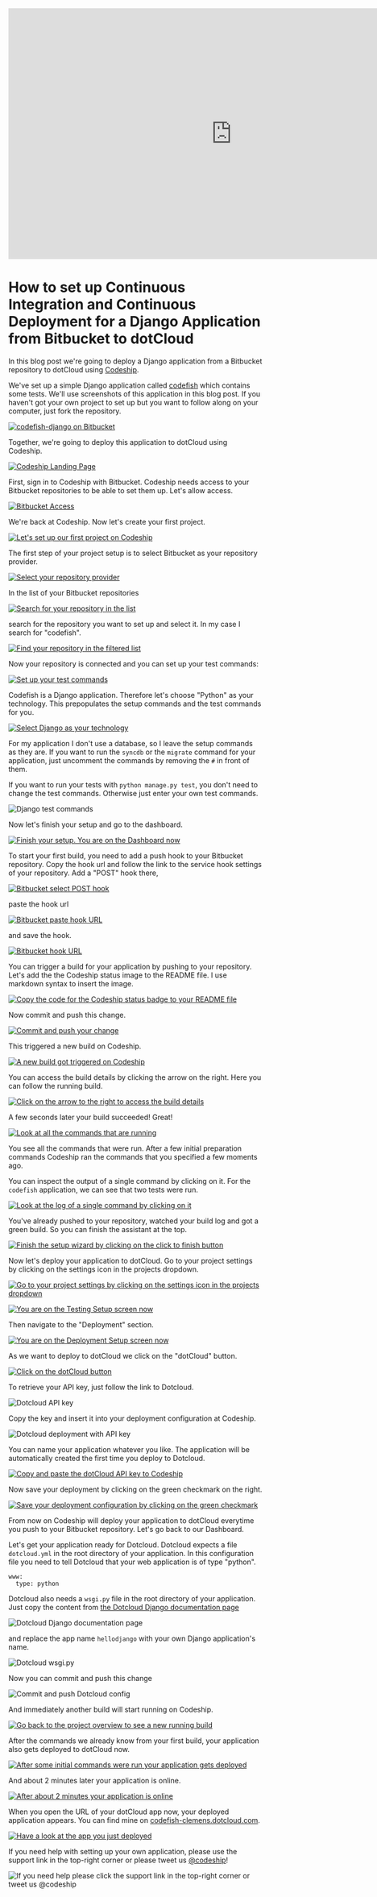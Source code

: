 












<iframe src="http://player.vimeo.com/video/" height="498" width="885" allowfullscreen="" frameborder="0"></iframe>

How to set up Continuous Integration and Continuous Deployment for a Django Application from Bitbucket to dotCloud
======================

In this blog post we're going to deploy a Django application from a Bitbucket repository to dotCloud using [Codeship][codeship].





We've set up a simple Django application called [codefish][codefish-repo] which contains some tests. We'll use screenshots of this application in this blog post. If you haven't got your own project to set up but you want to follow along on your computer, just fork the repository.

[![codefish-django on Bitbucket][screenshot-repository]][screenshot-repository]





Together, we're going to deploy this application to dotCloud using Codeship.

[![Codeship Landing Page][screenshot-codefish-landingpage]][screenshot-codefish-landingpage]

First, sign in to Codeship with Bitbucket. Codeship needs access to your Bitbucket repositories to be able to set them up. Let's allow access.

[![Bitbucket Access][screenshot-oauth]][screenshot-oauth]

We're back at Codeship. Now let's create your first project.

[![Let's set up our first project on Codeship][screenshot-codeship-welcome]][screenshot-codeship-welcome]





The first step of your project setup is to select Bitbucket as your repository provider.

[![Select your repository provider][screenshot-repo-provider-selection]][screenshot-repo-provider-selection]

In the list of your Bitbucket repositories

[![Search for your repository in the list][screenshot-repo-selection]][screenshot-repo-selection]

search for the repository you want to set up and select it. In my case I search for "codefish".

[![Find your repository in the filtered list][screenshot-repo-selection-filtered]][screenshot-repo-selection-filtered]

Now your repository is connected and you can set up your test commands:

[![Set up your test commands][screenshot-codeship-technology]][screenshot-codeship-technology]

Codefish is a Django application. Therefore let's choose "Python" as your technology. This prepopulates the setup commands and the test commands for you.

[![Select Django as your technology][screenshot-codeship-technology-selected]][screenshot-codeship-technology-selected]





For my application I don't use a database, so I leave the setup commands as they are. If you want to run the `syncdb` or the `migrate` command for your application, just uncomment the commands by removing the `#` in front of them.

If you want to run your tests with `python manage.py test`, you don't need to change the test commands. Otherwise just enter your own test commands.

![Django test commands][screenshot-test-commands]





Now let's finish your setup and go to the dashboard.

[![Finish your setup. You are on the Dashboard now][screenshot-codeship-dasboard]][screenshot-codeship-dasboard]





To start your first build, you need to add a push hook to your Bitbucket repository. Copy the hook url and follow the link to the service hook settings of your repository. Add a "POST" hook there,

[![Bitbucket select POST hook][screenshot-select-post-hook]][screenshot-select-post-hook]

paste the hook url

[![Bitbucket paste hook URL][screenshot-paste-hook-url]][screenshot-paste-hook-url]

and save the hook.

[![Bitbucket hook URL][screenshot-hook-added]][screenshot-hook-added]





You can trigger a build for your application by pushing to your repository. Let's add the the Codeship status image to the README file. I use markdown syntax to insert the image.

[![Copy the code for the Codeship status badge to your README file][screenshot-codeship-readme]][screenshot-codeship-readme]

Now commit and push this change.

[![Commit and push your change][screenshot-codeship-push]][screenshot-codeship-push]

This triggered a new build on Codeship.

[![A new build got triggered on Codeship][screenshot-first-build-running]][screenshot-first-build-running]

You can access the build details by clicking the arrow on the right. Here you can follow the running build.

[![Click on the arrow to the right to access the build details][screenshot-first-build-running-details]][screenshot-first-build-running-details]

A few seconds later your build succeeded! Great!

[![Look at all the commands that are running][screenshot-first-build-finished]][screenshot-first-build-finished]

You see all the commands that were run. After a few initial preparation commands Codeship ran the commands that you specified a few moments ago.





You can inspect the output of a single command by clicking on it. For the `codefish` application, we can see that two tests were run.

[![Look at the log of a single command by clicking on it][screenshot-build-log]][screenshot-build-log]





You've already pushed to your repository, watched your build log and got a green build. So you can finish the assistant at the top.

[![Finish the setup wizard by clicking on the click to finish button][screenshot-build-without-road-to-success]][screenshot-build-without-road-to-success]





Now let's deploy your application to dotCloud. Go to your project settings by clicking on the settings icon in the projects dropdown.

[![Go to your project settings by clicking on the settings icon in the projects dropdown][screenshot-go-to-project-settings]][screenshot-go-to-project-settings]

[![You are on the Testing Setup screen now][screenshot-project-settings]][screenshot-project-settings]

Then navigate to the "Deployment" section.

[![You are on the Deployment Setup screen now][screenshot-deployment-settings]][screenshot-deployment-settings]

As we want to deploy to dotCloud we click on the "dotCloud" button.

[![Click on the dotCloud button][screenshot-new-deployment]][screenshot-new-deployment]





To retrieve your API key, just follow the link to Dotcloud.

![Dotcloud API key][screenshot-dotcloud-api-key]

Copy the key and insert it into your deployment configuration at Codeship.

![Dotcloud deployment with API key][screenshot-dotcloud-deployment-api-key]

You can name your application whatever you like. The application will be automatically created the first time you deploy to Dotcloud.





[![Copy and paste the dotCloud API key to Codeship][screenshot-complete-deployment]][screenshot-complete-deployment]

Now save your deployment by clicking on the green checkmark on the right.

[![Save your deployment configuration by clicking on the green checkmark][screenshot-saved-deployment]][screenshot-saved-deployment]

From now on Codeship will deploy your application to dotCloud everytime you push to your Bitbucket repository.
Let's go back to our Dashboard.





Let's get your application ready for Dotcloud. Dotcloud expects a file `dotcloud.yml` in the root directory of your application. In this configuration file you need to tell Dotcloud that your web application is of type "python".

    www:
      type: python

Dotcloud also needs a `wsgi.py` file in the root directory of your application. Just copy the content from [the Dotcloud Django documentation page](http://docs.dotcloud.com/tutorials/python/django/#wsgi-py)

![Dotcloud Django documentation page][screenshot-deployment-documentation-page]

and replace the app name `hellodjango` with your own Django application's name.

![Dotcloud wsgi.py][screenshot-dotcloud-wsgi-py]

Now you can commit and push this change

![Commit and push Dotcloud config][screenshot-commit-and-push-deployment-config]





And immediately another build will start running on Codeship.

[![Go back to the project overview to see a new running build][screenshot-deploy-build-started]][screenshot-deploy-build-started]

After the commands we already know from your first build, your application also gets deployed to dotCloud now.

[![After some initial commands were run your application gets deployed][screenshot-build-deployment]][screenshot-build-deployment]

And about 2 minutes later your application is online.

[![After about 2 minutes your application is online][screenshot-build-deployment-complete]][screenshot-build-deployment-complete]





When you open the URL of your dotCloud app now, your deployed application appears. You can find mine on [codefish-clemens.dotcloud.com][codefish-live].

[![Have a look at the app you just deployed][screenshot-deployed-application]][screenshot-deployed-application]

If you need help with setting up your own application, please use the support link in the top-right corner or please tweet us [@codeship][codeship-twitter]!

![If you need help please click the support link in the top-right corner or tweet us @codeship][screenshot-build-deployment-complete]



 [codeship]: https://www.codeship.io/
 [codeship-twitter]: http://www.twitter.com/codeship
 
 [codefish-repo]: https://bitbucket.org/codeship-tutorials/codefish-django
 
 
 [codefish-live]: http://codefish-clemens.dotcloud.com
 
 [screenshot-repository]: https://raw.githubusercontent.com/codeship/screencast-storyboards/django-bitbucket-dotcloud/screenshots/bitbucket/codefish-django/repository.png
 [screenshot-codefish-landingpage]: https://raw.githubusercontent.com/codeship/screencast-storyboards/django-bitbucket-dotcloud/screenshots/codeship-landingpage.png
 [screenshot-oauth]: https://raw.githubusercontent.com/codeship/screencast-storyboards/django-bitbucket-dotcloud/screenshots/bitbucket/oauth.png
 [screenshot-codeship-welcome]: https://raw.githubusercontent.com/codeship/screencast-storyboards/django-bitbucket-dotcloud/screenshots/codeship-welcome.png
 [screenshot-repo-provider-selection]: https://raw.githubusercontent.com/codeship/screencast-storyboards/django-bitbucket-dotcloud/screenshots/bitbucket/repo-provider-selection.png
 [screenshot-repo-selection]: https://raw.githubusercontent.com/codeship/screencast-storyboards/django-bitbucket-dotcloud/screenshots/repo-selection.png
 [screenshot-repo-selection-filtered]: https://raw.githubusercontent.com/codeship/screencast-storyboards/django-bitbucket-dotcloud/screenshots/django/codefish-django-selection-filtered.png
 [screenshot-codeship-technology]: https://raw.githubusercontent.com/codeship/screencast-storyboards/django-bitbucket-dotcloud/screenshots/codeship-technology.png
 [screenshot-codeship-technology-selected]: https://raw.githubusercontent.com/codeship/screencast-storyboards/django-bitbucket-dotcloud/screenshots/django/codeship-technology.png
 [screenshot-technology-version]: https://raw.githubusercontent.com/codeship/screencast-storyboards/django-bitbucket-dotcloud/screenshots/django/technology-version.png
 [screenshot-test-commands]: https://raw.githubusercontent.com/codeship/screencast-storyboards/django-bitbucket-dotcloud/screenshots/django/test-commands.png
 [screenshot-codeship-dasboard]: https://raw.githubusercontent.com/codeship/screencast-storyboards/django-bitbucket-dotcloud/screenshots/bitbucket/codefish-django/codeship-dashboard.png
 [screenshot-codeship-image]: https://raw.githubusercontent.com/codeship/screencast-storyboards/django-bitbucket-dotcloud/screenshots/django/codeship-image.png
 [screenshot-codeship-readme]: https://raw.githubusercontent.com/codeship/screencast-storyboards/django-bitbucket-dotcloud/screenshots/django/readme.png
 [screenshot-codeship-push]: https://raw.githubusercontent.com/codeship/screencast-storyboards/django-bitbucket-dotcloud/screenshots/bitbucket/codefish-django/push.png
 [screenshot-first-build-running]: https://raw.githubusercontent.com/codeship/screencast-storyboards/django-bitbucket-dotcloud/screenshots/django/first-build-running.png
 [screenshot-first-build-running-details]: https://raw.githubusercontent.com/codeship/screencast-storyboards/django-bitbucket-dotcloud/screenshots/bitbucket/codefish-django/first-build-running-details.png
 [screenshot-first-build-finished]: https://raw.githubusercontent.com/codeship/screencast-storyboards/django-bitbucket-dotcloud/screenshots/bitbucket/codefish-django/first-build-finished.png
 [screenshot-build-log]: https://raw.githubusercontent.com/codeship/screencast-storyboards/django-bitbucket-dotcloud/screenshots/bitbucket/codefish-django/build-log.png
 [screenshot-build-without-road-to-success]: https://raw.githubusercontent.com/codeship/screencast-storyboards/django-bitbucket-dotcloud/screenshots/bitbucket/codefish-django/build-without-road-to-success.png
 [screenshot-go-to-project-settings]: https://raw.githubusercontent.com/codeship/screencast-storyboards/django-bitbucket-dotcloud/screenshots/bitbucket/codefish-django/go-to-project-settings.png
 [screenshot-project-settings]: https://raw.githubusercontent.com/codeship/screencast-storyboards/django-bitbucket-dotcloud/screenshots/django/project-settings.png
 [screenshot-deployment-settings]: https://raw.githubusercontent.com/codeship/screencast-storyboards/django-bitbucket-dotcloud/screenshots/django/deployment-settings.png
 [screenshot-new-deployment]: https://raw.githubusercontent.com/codeship/screencast-storyboards/django-bitbucket-dotcloud/screenshots/django/dotcloud/new-deployment.png
 [screenshot-heroku-apps]: https://raw.githubusercontent.com/codeship/screencast-storyboards/django-bitbucket-dotcloud/screenshots/dotcloud/heroku-apps.png
 [screenshot-create-heroku-app]: https://raw.githubusercontent.com/codeship/screencast-storyboards/django-bitbucket-dotcloud/screenshots/dotcloud/create-heroku-app.png
 [screenshot-heroku-app-created]: https://raw.githubusercontent.com/codeship/screencast-storyboards/django-bitbucket-dotcloud/screenshots/dotcloud/heroku-app-created.png
 [screenshot-heroku-deployment-name]: https://raw.githubusercontent.com/codeship/screencast-storyboards/django-bitbucket-dotcloud/screenshots/django/dotcloud/heroku-deployment-name.png
 [screenshot-show-api-key]: https://raw.githubusercontent.com/codeship/screencast-storyboards/django-bitbucket-dotcloud/screenshots/dotcloud/show-api-key.png
 [screenshot-complete-deployment]: https://raw.githubusercontent.com/codeship/screencast-storyboards/django-bitbucket-dotcloud/screenshots/django/dotcloud/complete-deployment.png
 [screenshot-saved-deployment]: https://raw.githubusercontent.com/codeship/screencast-storyboards/django-bitbucket-dotcloud/screenshots/django/dotcloud/saved-deployment.png
 [screenshot-added-paragraph]: https://raw.githubusercontent.com/codeship/screencast-storyboards/django-bitbucket-dotcloud/screenshots/django/added-paragraph.png
 [screenshot-commit-and-push-paragraph]: https://raw.githubusercontent.com/codeship/screencast-storyboards/django-bitbucket-dotcloud/screenshots/bitbucket/codefish-django/commit-and-push-paragraph.png
 [screenshot-deploy-build-started]: https://raw.githubusercontent.com/codeship/screencast-storyboards/django-bitbucket-dotcloud/screenshots/django/dotcloud/deploy-build-started.png
 [screenshot-build-deployment]: https://raw.githubusercontent.com/codeship/screencast-storyboards/django-bitbucket-dotcloud/screenshots/django/dotcloud/build-deployment.png
 [screenshot-build-deployment-complete]: https://raw.githubusercontent.com/codeship/screencast-storyboards/django-bitbucket-dotcloud/screenshots/django/dotcloud/build-deployment-complete.png
 [screenshot-deployed-application]: https://raw.githubusercontent.com/codeship/screencast-storyboards/django-bitbucket-dotcloud/screenshots/django/dotcloud/deployed-application.png
 [screenshot-select-post-hook]: https://raw.githubusercontent.com/codeship/screencast-storyboards/django-bitbucket-dotcloud/screenshots/bitbucket/codefish-django/select-post-hook.png
 [screenshot-paste-hook-url]: https://raw.githubusercontent.com/codeship/screencast-storyboards/django-bitbucket-dotcloud/screenshots/bitbucket/codefish-django/paste-hook-url.png
 [screenshot-hook-added]: https://raw.githubusercontent.com/codeship/screencast-storyboards/django-bitbucket-dotcloud/screenshots/bitbucket/codefish-django/hook-added.png
 [screenshot-deployment-username]: https://raw.githubusercontent.com/codeship/screencast-storyboards/django-bitbucket-dotcloud/screenshots/django/dotcloud/username.png
 [screenshot-create-deployment-token]: https://raw.githubusercontent.com/codeship/screencast-storyboards/django-bitbucket-dotcloud/screenshots/django/dotcloud/create-token.png
 [screenshot-add-deployment-config]: https://raw.githubusercontent.com/codeship/screencast-storyboards/django-bitbucket-dotcloud/screenshots/dotcloud/add-config.png
 [screenshot-commit-and-push-deployment-config]: https://raw.githubusercontent.com/codeship/screencast-storyboards/django-bitbucket-dotcloud/screenshots/bitbucket/codefish-django/dotcloud/commit-and-push-deployment-config.png
 [screenshot-dotcloud-api-key]: https://raw.githubusercontent.com/codeship/screencast-storyboards/django-bitbucket-dotcloud/screenshots/dotcloud/api-key.png
 [screenshot-dotcloud-deployment-api-key]: https://raw.githubusercontent.com/codeship/screencast-storyboards/django-bitbucket-dotcloud/screenshots/django/dotcloud/deployment-api-key.png
 [screenshot-dotcloud-yml]: https://raw.githubusercontent.com/codeship/screencast-storyboards/django-bitbucket-dotcloud/screenshots/django/dotcloud/dotcloud-yml.png
 [screenshot-dotcloud-wsgi-py]: https://raw.githubusercontent.com/codeship/screencast-storyboards/django-bitbucket-dotcloud/screenshots/django/dotcloud/wsgi-py.png
 [screenshot-deployment-documentation-page]: https://raw.githubusercontent.com/codeship/screencast-storyboards/django-bitbucket-dotcloud/screenshots/django/dotcloud/documentation-page.png
 [screenshot-empty-deployment]: https://raw.githubusercontent.com/codeship/screencast-storyboards/django-bitbucket-dotcloud/screenshots/django/dotcloud/empty-deployment.png
 [screenshot-deployment-home-page]: https://raw.githubusercontent.com/codeship/screencast-storyboards/django-bitbucket-dotcloud/screenshots/dotcloud/home-page.png
 [screenshot-new-deployment-app]: https://raw.githubusercontent.com/codeship/screencast-storyboards/django-bitbucket-dotcloud/screenshots/django/dotcloud/new-deployment-app.png
 [screenshot-deployment-oauth]: https://raw.githubusercontent.com/codeship/screencast-storyboards/django-bitbucket-dotcloud/screenshots/dotcloud/oauth.png
 [screenshot-app-yml]: https://raw.githubusercontent.com/codeship/screencast-storyboards/django-bitbucket-dotcloud/screenshots/django/dotcloud/app-yml.png
 [screenshot-install-tool]: https://raw.githubusercontent.com/codeship/screencast-storyboards/django-bitbucket-dotcloud/screenshots/dotcloud/install-tool.png
 [screenshot-sign-in-to-deployment]: https://raw.githubusercontent.com/codeship/screencast-storyboards/django-bitbucket-dotcloud/screenshots/dotcloud/sign-in-to-deployment.png
 [screenshot-create-api-token]: https://raw.githubusercontent.com/codeship/screencast-storyboards/django-bitbucket-dotcloud/screenshots/dotcloud/create-api-token.png
 [screenshot-insert-api-token]: https://raw.githubusercontent.com/codeship/screencast-storyboards/django-bitbucket-dotcloud/screenshots/dotcloud/insert-api-token.png
 [screenshot-look-up-url]: https://raw.githubusercontent.com/codeship/screencast-storyboards/django-bitbucket-dotcloud/screenshots/dotcloud/look-up-url.png

